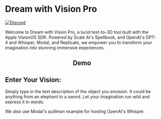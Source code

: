 # Dream with Vision Pro

[![Discord](https://img.shields.io/discord/1126234207044247622)](https://discord.gg/C6ukDBEbFY)


Welcome to Dream with Vision Pro, a lucid text-to-3D tool built with the Apple VisionOS SDK. Powered by Scale AI's Spellbook, and OpenAI's GPT-4 and Whisper, Modal, and Replicate, we empower you to transform your imagination into stunning immersive experiences.

<h2 align="center"><b>Demo</b></h2>


##  Enter Your Vision:

Simply type in the text description of the object you envision. It could be anything from an elephant to a sword. Let your imagination run wild and express it in words.

We also use Modal's quillman example for hosting OpenAI's Whisper.
